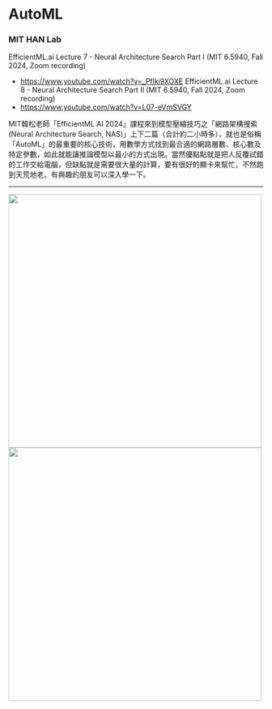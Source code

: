 # AutoML

###  MIT HAN Lab

EfficientML.ai Lecture 7 - Neural Architecture Search Part I (MIT 6.5940, Fall 2024, Zoom recording)
  * https://www.youtube.com/watch?v=_Pflki9XOXE
EfficientML.ai Lecture 8 - Neural Architecture Search Part II (MIT 6.5940, Fall 2024, Zoom recording)
  * https://www.youtube.com/watch?v=L07-eVmSVGY
      
   MIT韓松老師「EfficientML AI 2024」課程來到模型壓縮技巧之「網路架構搜索(Neural Architecture Search, NAS)」上下二篇（合計約二小時多），就也是俗稱「AutoML」的最重要的核心技術，用數學方式找到最合適的網路層數、核心數及特定參數，如此就能讓推論模型以最小的方式出現。當然優點點就是把人反覆試錯的工作交給電腦，但缺點就是需要很大量的計算，要有很好的顯卡來幫忙，不然跑到天荒地老。有興趣的朋友可以深入學一下。
  
---
<img src="https://github.com/user-attachments/assets/7cba830c-de0c-4c6b-a514-e7b0add0e251" width=500>
<img src="https://github.com/user-attachments/assets/5485aa00-8710-43ba-8002-c08e6c20bc4d" width=500>

